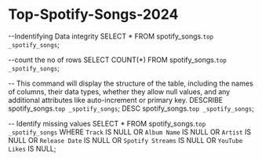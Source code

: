 # Top-Spotify-Songs-2024
--Indentifying Data integrity
SELECT * FROM spotify_songs.`top _spotify_songs`;

--count the no of rows
SELECT COUNT(*) FROM spotify_songs.`top _spotify_songs`;

-- This command will display the structure of the table, including the names of columns, their data types, whether they allow null values, and any additional attributes like auto-increment or primary key.
DESCRIBE spotify_songs.`top _spotify_songs`;
DESC spotify_songs.`top _spotify_songs`;

-- Identify missing values
SELECT * FROM spotify_songs.`top _spotify_songs` 
WHERE `Track` IS NULL 
OR `Album Name` IS NULL 
OR `Artist` IS NULL 
OR `Release Date` IS NULL 
OR `Spotify Streams` IS NULL 
OR `YouTube Likes` IS NULL;
